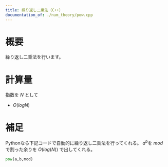 ```yaml
---
title: 繰り返し二乗法（C++）
documentation_of: ./num_theory/pow.cpp
---
```


# 概要
繰り返し二乗法を行います。


# 計算量
指数を $N$ として
- $O(logN)$

# 補足
Pythonなら下記コードで自動的に繰り返し二乗法を行ってくれる。
$a^b$を $mod$ で割った余りを $O(log(N))$ で出してくれる。

```Python:pow.py
pow(a,b,mod)
```
